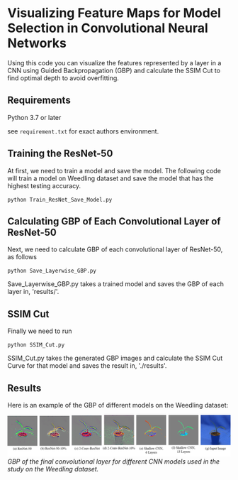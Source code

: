 # Visualizing Feature Maps for Model Selection in Convolutional Neural Networks

Using this code you can visualize the features represented by a layer in a CNN using Guided Backpropagation (GBP) and calculate the SSIM Cut to find optimal depth to avoid overfitting.

## Requirements
Python 3.7 or later

see `requirement.txt` for exact authors environment.

## Training the ResNet-50
At first, we need to train a model and save the model. The following code will train a model on Weedling dataset and save the model that has the highest testing accuracy.

```
python Train_ResNet_Save_Model.py
```

## Calculating GBP of Each Convolutional Layer of ResNet-50
Next, we need to calculate GBP of each convolutional layer of ResNet-50, as follows

```
python Save_Layerwise_GBP.py
```

Save_Layerwise_GBP.py takes a trained model and saves the GBP of each layer in, 'results/'.


## SSIM Cut
Finally we need to run 

```
python SSIM_Cut.py
```

SSIM_Cut.py takes the generated GBP images and calculate the SSIM Cut Curve for that model and saves the result in, './results'.


## Results

Here is an example of the GBP of different models on the Weedling dataset:

![An image](./readme_Images/image_1.png)
_GBP of the final convolutional layer for different CNN models used in the study on the Weedling dataset._